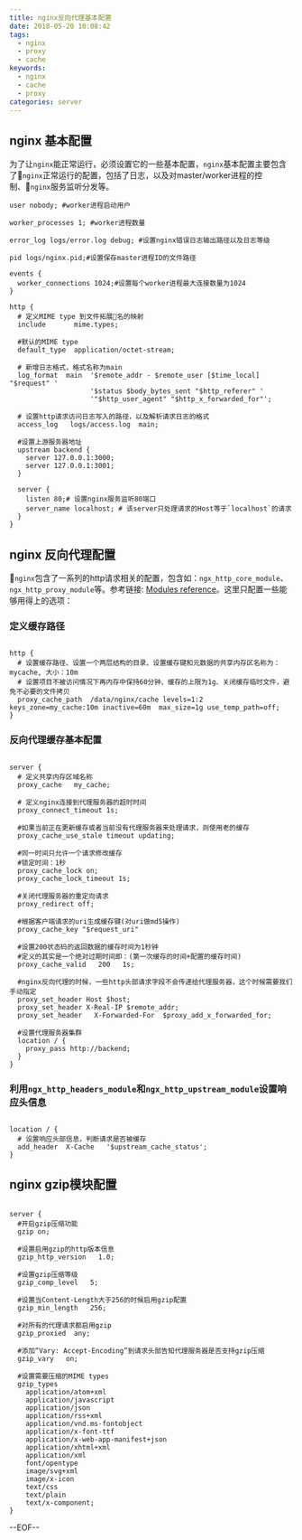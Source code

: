 ```yaml
---
title: nginx反向代理基本配置
date: 2018-05-20 10:08:42
tags: 
  - nginx
  - proxy
  - cache
keywords: 
  - nginx
  - cache
  - proxy
categories: server
---
```


## nginx 基本配置

为了让`nginx`能正常运行，必须设置它的一些基本配置，`nginx`基本配置主要包含了`nginx`正常运行的配置，包括了日志，以及对master/worker进程的控制、`nginx`服务监听分发等。

<!-- more -->

```nginx
user nobody; #worker进程启动用户

worker_processes 1; #worker进程数量

error_log logs/error.log debug; #设置nginx错误日志输出路径以及日志等级

pid logs/nginx.pid;#设置保存master进程ID的文件路径

events {
  worker_connections 1024;#设置每个worker进程最大连接数量为1024
}

http {
  # 定义MIME type 到文件拓展名的映射
  include       mime.types;

  #默认的MIME type
  default_type  application/octet-stream;

  # 新增日志格式，格式名称为main
  log_format  main  '$remote_addr - $remote_user [$time_local] "$request" '
                    '$status $body_bytes_sent "$http_referer" '
                    '"$http_user_agent" "$http_x_forwarded_for"';

  # 设置http请求访问日志写入的路径，以及解析请求日志的格式
  access_log   logs/access.log  main;

  #设置上游服务器地址
  upstream backend {
    server 127.0.0.1:3000;
    server 127.0.0.1:3001;
  }

  server {
    listen 80;# 设置nginx服务监听80端口
    server_name localhost; # 该server只处理请求的Host等于`localhost`的请求
  }
}

```

## nginx 反向代理配置
`nginx`包含了一系列的http请求相关的配置，包含如：`ngx_http_core_module`、`ngx_http_proxy_module`等。参考链接: [Modules reference](http://nginx.org/en/docs/)。这里只配置一些能够用得上的选项：


### 定义缓存路径

```nginx

http {
  # 设置缓存路径、设置一个两层结构的目录、设置缓存键和元数据的共享内存区名称为：mycache, 大小：10m
  # 设置项目不被访问情况下再内存中保持60分钟、缓存的上限为1g、关闭缓存临时文件，避免不必要的文件拷贝
  proxy_cache_path  /data/nginx/cache levels=1:2 keys_zone=my_cache:10m inactive=60m  max_size=1g use_temp_path=off;
}

```

### 反向代理缓存基本配置

```nginx

server {
  # 定义共享内存区域名称
  proxy_cache   my_cache;

  # 定义nginx连接到代理服务器的超时时间
  proxy_connect_timeout 1s;

  #如果当前正在更新缓存或者当前没有代理服务器来处理请求，则使用老的缓存
  proxy_cache_use_stale timeout updating;

  #同一时间只允许一个请求修改缓存
  #锁定时间：1秒
  proxy_cache_lock on;
  proxy_cache_lock_timeout 1s;

  #关闭代理服务器的重定向请求
  proxy_redirect off;

  #根据客户端请求的uri生成缓存键(对uri做md5操作)
  proxy_cache_key "$request_uri"

  #设置200状态码的返回数据的缓存时间为1秒钟
  #定义的其实是一个绝对过期时间即：(第一次缓存的时间+配置的缓存时间)
  proxy_cache_valid   200   1s;

  #nginx反向代理的时候，一些http头部请求字段不会传递给代理服务器，这个时候需要我们手动指定
  proxy_set_header Host $host;
  proxy_set_header X-Real-IP $remote_addr;
  proxy_set_header   X-Forwarded-For  $proxy_add_x_forwarded_for;

  #设置代理服务器集群
  location / {
    proxy_pass http://backend;
  }
}

```

### 利用`ngx_http_headers_module`和`ngx_http_upstream_module`设置响应头信息

```nginx

location / {
  # 设置响应头部信息，判断请求是否被缓存
  add_header  X-Cache   '$upstream_cache_status';
}

```

## nginx gzip模块配置

```nginx

server {
  #开启gzip压缩功能
  gzip on;

  #设置启用gzip的http版本信息
  gzip_http_version   1.0;

  #设置gzip压缩等级
  gzip_comp_level   5;

  #设置当Content-Length大于256的时候启用gzip配置
  gzip_min_length   256;

  #对所有的代理请求都启用gzip
  gzip_proxied  any;

  #添加“Vary: Accept-Encoding”到请求头部告知代理服务器是否支持gzip压缩
  gzip_vary   on;

  #设置需要压缩的MIME types
  gzip_types
    application/atom+xml
    application/javascript
    application/json
    application/rss+xml
    application/vnd.ms-fontobject
    application/x-font-ttf
    application/x-web-app-manifest+json
    application/xhtml+xml
    application/xml
    font/opentype
    image/svg+xml
    image/x-icon
    text/css
    text/plain
    text/x-component;
}

```

--EOF--